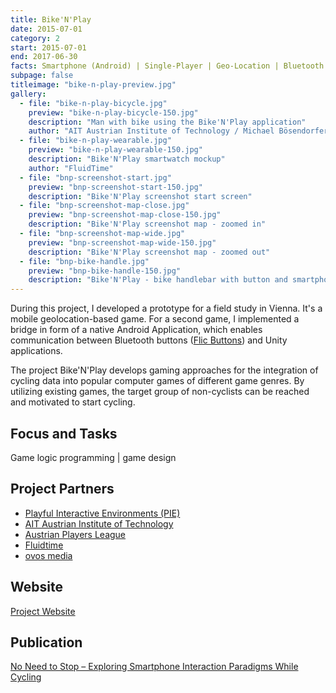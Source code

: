 ```yaml
---
title: Bike'N'Play
date: 2015-07-01
category: 2
start: 2015-07-01
end: 2017-06-30
facts: Smartphone (Android) | Single-Player | Geo-Location | Bluetooth device extensions
subpage: false
titleimage: "bike-n-play-preview.jpg"
gallery:
  - file: "bike-n-play-bicycle.jpg"
    preview: "bike-n-play-bicycle-150.jpg"
    description: "Man with bike using the Bike'N'Play application"
    author: "AIT Austrian Institute of Technology / Michael Bösendorfer"
  - file: "bike-n-play-wearable.jpg"
    preview: "bike-n-play-wearable-150.jpg"
    description: "Bike'N'Play smartwatch mockup"
    author: "FluidTime"
  - file: "bnp-screenshot-start.jpg"
    preview: "bnp-screenshot-start-150.jpg"
    description: "Bike'N'Play screenshot start screen"
  - file: "bnp-screenshot-map-close.jpg"
    preview: "bnp-screenshot-map-close-150.jpg"
    description: "Bike'N'Play screenshot map - zoomed in"
  - file: "bnp-screenshot-map-wide.jpg"
    preview: "bnp-screenshot-map-wide-150.jpg"
    description: "Bike'N'Play screenshot map - zoomed out"
  - file: "bnp-bike-handle.jpg"
    preview: "bnp-bike-handle-150.jpg"
    description: "Bike'N'Play - bike handlebar with button and smartphone"
---
```


During this project, I developed a prototype for a field study in Vienna. It's a mobile geolocation-based game. For a second game, I implemented a bridge in form of a native Android Application, which enables communication between Bluetooth buttons ([Flic Buttons](https://flic.io/)) and Unity applications.

The project Bike'N'Play develops gaming approaches for the integration of cycling data into popular computer games of different game genres. By utilizing existing games, the target group of non-cyclists can be reached and motivated to start cycling.

## Focus and Tasks
Game logic programming | game design

## Project Partners
* [Playful Interactive Environments (PIE)](https://pie.fh-hagenberg.at/)
* [AIT Austrian Institute of Technology](http://www.ait.ac.at/)
* [Austrian Players League](http://www.apl.at/)
* [Fluidtime](https://www.fluidtime.com/)
* [ovos media](http://www.ovos.at/)

## Website
[Project Website](http://bikenplay.at/)

## Publication
[No Need to Stop – Exploring Smartphone Interaction Paradigms While Cycling](https://dl.acm.org/citation.cfm?id=3152871)